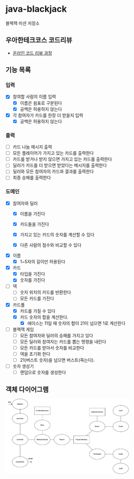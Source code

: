 # java-blackjack

블랙잭 미션 저장소

## 우아한테크코스 코드리뷰

- [온라인 코드 리뷰 과정](https://github.com/woowacourse/woowacourse-docs/blob/master/maincourse/README.md)

## 기능 목록

### 입력

- [x] 참여할 사람의 이름 입력
  - [x] 이름은 쉼표로 구분된다
  - [x] 공백은 허용하지 않는다
- [x] 각 참여자가 카드를 한장 더 받을지 입력
  - [x] 공백은 허용하지 않는다

### 출력

- [ ] 카드 나눔 메시지 출력
- [ ] 모든 플레이어가 가지고 있는 카드를 출력한다
- [ ] 카드를 받거나 받지 않으면 가지고 있는 카드를 출력한다
- [ ] 딜러가 카드를 더 받으면 받았다는 메시지를 출력한다
- [ ] 딜러와 모든 참여자의 카드와 결과를 출력한다
- [ ] 최종 승패를 출력한다

### 도메인

- [x] 참여자와 딜러
  - [x] 이름을 가진다
  - [x] 카드들을 가진다
  - [x] 가지고 있는 카드의 숫자를 계산할 수 있다
  - [x] 다른 사람의 점수와 비교할 수 있다
    

- [x] 이름
  - [x] 1~5자의 길이만 허용된다

- [x] 카드
  - [x] 타입을 가진다
  - [x] 숫자를 가진다

- [ ] 덱
  - [ ] 숫자 위치의 카드를 반환한다
  - [ ] 모든 카드를 가진다

- [x] 카드풀
  - [x] 카드를 가질 수 있다
  - [x] 카드 숫자의 합을 계산한다.
    - [x] 에이스는 11일 때 숫자의 합이 21이 넘으면 1로 계산한다

- [ ] 블랙잭 게임
  - [ ] 모든 참여자와 딜러의 승패를 가지고 있다 
  - [ ] 모든 딜러와 참여자는 카드를 뽑는 명령을 내린다
  - [ ] 모든 카드를 받아서 숫자를 비교한다
  - [ ] 덱을 초기화 한다
  - [ ] 21(버스트 숫자)을 넘으면 버스트(죽는다). 

- [ ] 숫자 생성기
  - [ ] 랜덤으로 숫자를 생성한다

## 객체 다이어그램

<img src="diagram.png" style="width: 80%; height= 80%">
